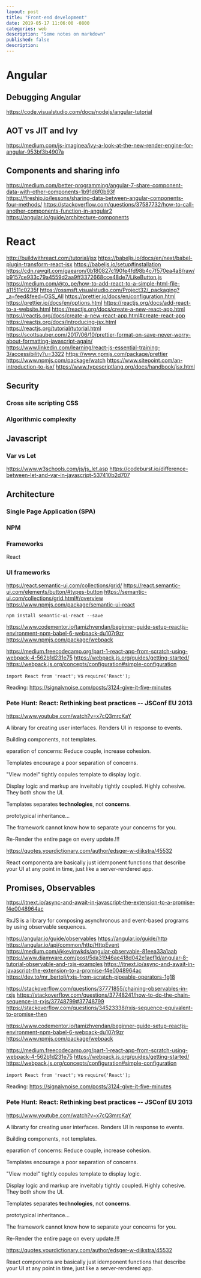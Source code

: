 ```yaml
---
layout: post
title: "Front-end development"
date: 2019-05-17 11:06:00 -0800
categories: web
description: "Some notes on markdown"
published: false
description:
---
```


# Angular

## Debugging Angular

https://code.visualstudio.com/docs/nodejs/angular-tutorial

## AOT vs JIT and Ivy

https://medium.com/js-imaginea/ivy-a-look-at-the-new-render-engine-for-angular-953bf3b4907a

## Components and sharing info
https://medium.com/better-programming/angular-7-share-component-data-with-other-components-1b91d6f0b93f
https://fireship.io/lessons/sharing-data-between-angular-components-four-methods/
https://stackoverflow.com/questions/37587732/how-to-call-another-components-function-in-angular2
https://angular.io/guide/architecture-components


# React
http://buildwithreact.com/tutorial/jsx
https://babeljs.io/docs/en/next/babel-plugin-transform-react-jsx
https://babeljs.io/setup#installation
https://cdn.rawgit.com/gaearon/0b180827c190fe4fd98b4c7f570ea4a8/raw/b9157ce933c79a4559d2aa9ff3372668cce48de7/LikeButton.js
https://medium.com/@to_pe/how-to-add-react-to-a-simple-html-file-a11511c0235f
https://ossmsft.visualstudio.com/Project32/_packaging?_a=feed&feed=OSS_All
https://prettier.io/docs/en/configuration.html
https://prettier.io/docs/en/options.html
https://reactjs.org/docs/add-react-to-a-website.html
https://reactjs.org/docs/create-a-new-react-app.html
https://reactjs.org/docs/create-a-new-react-app.html#create-react-app
https://reactjs.org/docs/introducing-jsx.html
https://reactjs.org/tutorial/tutorial.html
https://scottsauber.com/2017/06/10/prettier-format-on-save-never-worry-about-formatting-javascript-again/
https://www.linkedin.com/learning/react-js-essential-training-3/accessibility?u=3322
https://www.npmjs.com/package/prettier
https://www.npmjs.com/package/watch
https://www.sitepoint.com/an-introduction-to-jsx/
https://www.typescriptlang.org/docs/handbook/jsx.html

## Security

### Cross site scripting CSS

### Algorithmic complexity

## Javascript
### Var vs Let
https://www.w3schools.com/js/js_let.asp
https://codeburst.io/difference-between-let-and-var-in-javascript-537410b2d707

## Architecture

### Single Page Application (SPA)

### NPM

### Frameworks

React

### UI frameworks

https://react.semantic-ui.com/collections/grid/
https://react.semantic-ui.com/elements/button/#types-button
https://semantic-ui.com/collections/grid.html#/overview
https://www.npmjs.com/package/semantic-ui-react

    npm install semantic-ui-react --save




https://www.codementor.io/tamizhvendan/beginner-guide-setup-reactjs-environment-npm-babel-6-webpack-du107r9zr
https://www.npmjs.com/package/webpack

https://medium.freecodecamp.org/part-1-react-app-from-scratch-using-webpack-4-562b1d231e75
https://webpack.js.org/guides/getting-started/
https://webpack.js.org/concepts/configuration#simple-configuration



`import React from 'react';` vs `require('React');`

Reading:
https://signalvnoise.com/posts/3124-give-it-five-minutes

### Pete Hunt: React: Rethinking best practices -- JSConf EU 2013
https://www.youtube.com/watch?v=x7cQ3mrcKaY

A library for creating user interfaces. Renders UI in response to events.

Building components, not templates.

eparation of concerns:
Reduce couple, increase cohesion.

Templates encourage a poor separation of concerns.

"View model" tightly copules template to display logic.

Display logic and markup are inveitably tightly coupled. Highly cohesive. They both show the UI.

Templates separates **technologies**, not **concerns**.

prototypical inheritance... 

The framework cannot know how to separate your concerns for you. 

Re-Render the entire page on every update.!!! 

https://quotes.yourdictionary.com/author/edsger-w-dijkstra/45532

React componenta are basically just idemponent functions that describe your UI at any point in time, just like a server-rendered app.


## Promises, Observables

https://itnext.io/async-and-await-in-javascript-the-extension-to-a-promise-f4e0048964ac


RxJS is a library for composing asynchronous and event-based programs by using observable sequences.




https://angular.io/guide/observables
https://angular.io/guide/http
https://angular.io/api/common/http/HttpEvent
https://medium.com/@kevinwkds/angular-observable-81eea33a1aab
https://www.djamware.com/post/5da31946ae418d042e1aef1d/angular-8-tutorial-observable-and-rxjs-examples
https://itnext.io/async-and-await-in-javascript-the-extension-to-a-promise-f4e0048964ac
https://dev.to/mr_bertoli/rxjs-from-scratch-pipeable-operators-1g18

https://stackoverflow.com/questions/37771855/chaining-observables-in-rxjs
https://stackoverflow.com/questions/37748241/how-to-do-the-chain-sequence-in-rxjs/37748799#37748799
https://stackoverflow.com/questions/34523338/rxjs-sequence-equivalent-to-promise-then




https://www.codementor.io/tamizhvendan/beginner-guide-setup-reactjs-environment-npm-babel-6-webpack-du107r9zr
https://www.npmjs.com/package/webpack

https://medium.freecodecamp.org/part-1-react-app-from-scratch-using-webpack-4-562b1d231e75
https://webpack.js.org/guides/getting-started/
https://webpack.js.org/concepts/configuration#simple-configuration



`import React from 'react';` vs `require('React');`

Reading:
https://signalvnoise.com/posts/3124-give-it-five-minutes

### Pete Hunt: React: Rethinking best practices -- JSConf EU 2013
https://www.youtube.com/watch?v=x7cQ3mrcKaY

A librarty for creating user interfaces. Renders UI in response to events.

Building components, not templates.

eparation of concerns:
Reduce couple, increase cohesion.

Templates encourage a poor separation of concerns.

"View model" tightly copules template to display logic.

Display logic and markup are inveitably tightly coupled. Highly cohesive. They both show the UI.

Templates separates **technologies**, not **concerns**.

prototypical inheritance... 

The framework cannot know how to separate your concerns for you. 

Re-Render the entire page on every update.!!! 

https://quotes.yourdictionary.com/author/edsger-w-dijkstra/45532

React componenta are basically just idemponent functions that describe your UI at any point in time, just like a server-rendered app.


